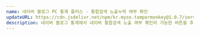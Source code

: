 ```yaml
---
name: 네이버 블로그 PC 통계 플러스 - 통합검색 노출누락 여부 확인
updateURL: https://cdn.jsdelivr.net/npm/kr.myso.tampermonkey@1.0.7/service/com.naver.blog-analytics.omission.search.user.js
description: 네이버 블로그 통계에서 네이버 통합검색 노출 여부 확인이 가능한 버튼을 추가해줍니다.
---
```

